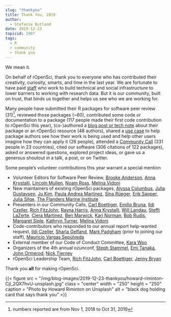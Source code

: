 ```yaml
---
slug: "thankyou"
title: Thank You, 2019
author:
  - Stefanie Butland
date: 2019-12-23
topicid: 1907
tags:
  - R
  - community
  - thank you
---
```

We mean it.  

On behalf of rOpenSci, thank you to everyone who has contributed their creativity, curiosity, smarts, and time in the last year. We are fortunate to have paid [staff](/about/#team) who work to build technical and social infrastructure to lower barriers to working with research data. But it is our community, built on trust, that binds us together and helps us see who we are working for.

Many people have submitted their R packages for software peer review (31)[^1], reviewed those packages (~60), contributed some code or documentation to a package (117 people made their first code contribution to rOpenSci this year), (co-)authored a [blog post or tech note](https://ropensci.org/archive/) about their package or an rOpenSci resource (48 authors), shared a [use case](https://discuss.ropensci.org/c/usecases/) to help package authors see how their work is being used and help other users imagine how they can apply it (26 people), attended a [Community Call](https://ropensci.org/commcalls/) (331 people in 23 countries), cited our software (306 citations of 122 packages), asked or answered questions, explored project ideas, or gave us a generous shoutout in a talk, a post, or on Twitter.

Some people’s volunteer contributions this year warrant a special mention



*   Volunteer Editors for Software Peer Review, [Brooke Anderson](/authors/brooke-anderson/), [Anna Krystalli](/authors/anna-krystalli/), [Lincoln Mullen](/authors/lincoln-mullen/), [Noam Ross](/authors/noam-ross/), [Melina Vidoni](/authors/melina-vidoni/)
*   New maintainers of existing rOpenSci packages, [Alyssa Columbus](https://alyssacolumbus.com/), [Julia Gustavsen](https://www.juliagustavsen.com/), [Ju Kim](/authors/ju-kim/), [Paula Andrea Martinez](https://paulaandrea.rbind.io/), [Sina Rüeger](https://sinarueeger.github.io/), [Erik Sapper](https://github.com/eriksapper), [Julia Silge](/authors/julia-silge/), [The Flanders Marine Institute](http://www.vliz.be/)
*   Presenters in our Community Calls, [Carl Boettiger](/authors/carl-boettiger/), [Emilio Bruna](/authors/emilio-bruna/), [Ildi Czeller](/authors/ildi-czeller/), [Rich FitzJohn](/authors/rich-fitzjohn/), [Rayna Harris](/authors/rayna-harris/), [Anna Krystalli](/authors/anna-krystalli/), [Will Landau](/authors/will-landau/), [Steffi LaZerte](/authors/steffi-lazerte/), [Ciera Martinez](/authors/ciera-martinez/), [Ben Marwick](/authors/ben-marwick/), [Kari Norman](/authors/kari-norman/), [Bob Rudis](/authors/bob-rudis/), [Margaret Siple](/authors/margaret-siple/), [Kathryn Turner](/authors/kathryn-turner/), [Melina Vidoni](/authors/melina-vidoni/)
*   Code-contributors who responded to our annual report help-wanted request, [Ildi Czeller](/authors/ildi-czeller/), [Sharla Gelfand](https://sharla.party/), [Mark Padgham](/authors/mark-padgham/) (prior to joining our staff), [Mauricio Vargas Sepúlveda](/authors/pach%C3%A1-aka-mauricio-vargas-sep%C3%BAlveda/)
*   External member of our Code of Conduct Committee, [Kara Woo](/authors/kara-woo/)
*   Organizers of the 4th annual ozunconf, [Steph Stammel](https://twitter.com/stephstammel), [Emi Tanaka](https://emitanaka.org/), [John Ormerod](https://www.maths.usyd.edu.au/u/jormerod/), [Nick Tierney](/authors/nicholas-tierney/)
*   rOpenSci Leadership Team, [Rich FitzJohn](/authors/rich-fitzjohn/), [Carl Boettiger](/authors/carl-boettiger/), [Jenny Bryan](/authors/jenny-bryan/)

Thank you **all** for making rOpenSci.

{{< figure src = "/img/blog-images/2019-12-23-thankyou/howard-riminton-CjI_2QX7hvU-unsplash.jpg" class = "center" width = "250" height = "250" caption = "Photo by Howard Riminton on Unsplash" alt = "black dog holding card that says thank you" >}}



[^1]: numbers reported are from Nov 1, 2018 to Oct 31, 2019
